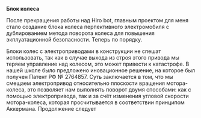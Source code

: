 **Блок колеса**

После прекращения работы над Hiro bot, главным проектом для меня стало создание блока колеса перпективного электромобиля с дублированием метода поворота колеса для повышения экплуатационной безопасности. Теперь по порядку.

Блоки колес с электроприводами в конструкции не спешат использовать, так как в случае выхода из строя этого привода мы теряем управление над колесом, это может привести к катастрофе. В нашей школе было предложено иновационное решение, на которое был получен Патент РФ № 2764857. Суть заключается в том, что мы смещаем электропривод относительно плоскости вращения мотора-колеса, это позволяет нам выполнять поворот двумя способами: как с помощью электропривода, так и за счёт изменения угловой скорости мотора-колеса, которая просчитывается в соответствии принципом Аккермана. Продолжение следует
